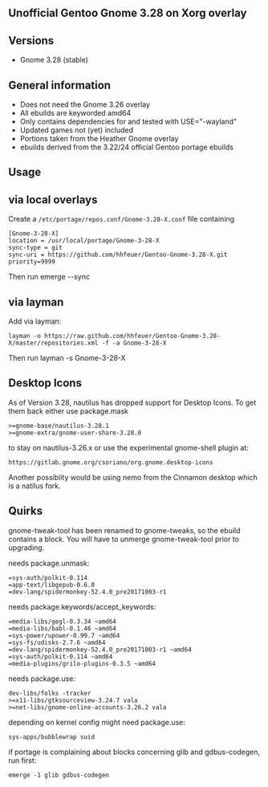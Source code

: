 Unofficial Gentoo Gnome 3.28 on Xorg overlay
--------------------------------------------

Versions
--------

 - Gnome 3.28 (stable)

General information
-------------------

 - Does not need the Gnome 3.26 overlay
 - All ebuilds are keyworded amd64
 - Only contains dependencies for and tested with USE="-wayland"
 - Updated games not (yet) included
 - Portions taken from the Heather Gnome overlay
 - ebuilds derived from the 3.22/24 official Gentoo portage ebuilds

Usage
-----

## via local overlays

Create a `/etc/portage/repos.conf/Gnome-3.28-X.conf` file containing

```
[Gnome-3-28-X]
location = /usr/local/portage/Gnome-3-28-X
sync-type = git
sync-uri = https://github.com/hhfeuer/Gentoo-Gnome-3.28-X.git
priority=9999
```

Then run emerge --sync

## via layman

Add via layman:

	layman -o https://raw.github.com/hhfeuer/Gentoo-Gnome-3.28-X/master/repositories.xml -f -a Gnome-3-28-X

Then run layman -s Gnome-3-28-X

Desktop Icons
-------------
As of Version 3.28, nautilus has dropped support for Desktop Icons. To get them back either use package.mask

	>=gnome-base/nautilus-3.28.1
	>=gnome-extra/gnome-user-share-3.28.0

to stay on nautilus-3.26.x or use the experimental gnome-shell plugin at:

	https://gitlab.gnome.org/csoriano/org.gnome.desktop-icons

Another possiblity would be using nemo from the Cinnamon desktop which is a natilus fork.

Quirks
------
gnome-tweak-tool has been renamed to gnome-tweaks, so the ebuild contains a block. You will have to unmerge gnome-tweak-tool prior to upgrading.

needs package.unmask:

	=sys-auth/polkit-0.114
	=app-text/libgepub-0.6.0
	=dev-lang/spidermonkey-52.4.0_pre20171003-r1

needs package.keywords/accept_keywords:

	=media-libs/gegl-0.3.34 ~amd64
	=media-libs/babl-0.1.46 ~amd64
	=sys-power/upower-0.99.7 ~amd64
	=sys-fs/udisks-2.7.6 ~amd64
	=dev-lang/spidermonkey-52.4.0_pre20171003-r1 ~amd64
	=sys-auth/polkit-0.114 ~amd64
	=media-plugins/grilo-plugins-0.3.5 ~amd64

needs package.use:

	dev-libs/folks -tracker
	>=x11-libs/gtksourceview-3.24.7 vala
	>=net-libs/gnome-online-accounts-3.26.2 vala


depending on kernel config might need package.use:

	sys-apps/bubblewrap suid

if portage is complaining about blocks concerning glib and gdbus-codegen, run first:

	emerge -1 glib gdbus-codegen



